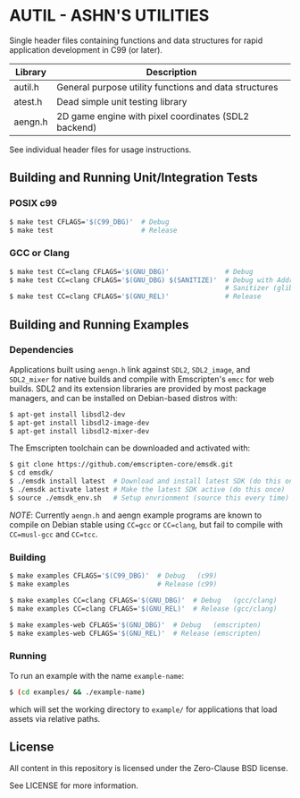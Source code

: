 AUTIL - ASHN'S UTILITIES
========================

Single header files containing functions and data structures for rapid
application development in C99 (or later).

| Library | Description                                                        |
|---------|--------------------------------------------------------------------|
| autil.h | General purpose utility functions and data structures              |
| atest.h | Dead simple unit testing library                                   |
| aengn.h | 2D game engine with pixel coordinates (SDL2 backend)               |

See individual header files for usage instructions.

## Building and Running Unit/Integration Tests
### POSIX c99
```sh
$ make test CFLAGS='$(C99_DBG)'  # Debug
$ make test                      # Release
```

### GCC or Clang
```sh
$ make test CC=clang CFLAGS='$(GNU_DBG)'              # Debug
$ make test CC=clang CFLAGS='$(GNU_DBG) $(SANITIZE)'  # Debug with Address
                                                      # Sanitizer (glibc only)
$ make test CC=clang CFLAGS='$(GNU_REL)'              # Release
```


## Building and Running Examples
### Dependencies
Applications built using `aengn.h` link against `SDL2`, `SDL2_image`, and
`SDL2_mixer` for native builds and compile with Emscripten's `emcc` for web
builds. SDL2 and its extension libraries are provided by most package managers,
and can be installed on Debian-based distros with:

```sh
$ apt-get install libsdl2-dev
$ apt-get install libsdl2-image-dev
$ apt-get install libsdl2-mixer-dev
```

The Emscripten toolchain can be downloaded and activated with:

```sh
$ git clone https://github.com/emscripten-core/emsdk.git
$ cd emsdk/
$ ./emsdk install latest  # Download and install latest SDK (do this once)
$ ./emsdk activate latest # Make the latest SDK active (do this once)
$ source ./emsdk_env.sh   # Setup envrionment (source this every time)
```

*NOTE*: Currently `aengn.h` and aengn example programs are known to compile on
Debian stable using `CC=gcc` or `CC=clang`, but fail to compile with
`CC=musl-gcc` and `CC=tcc`.


### Building
```sh
$ make examples CFLAGS='$(C99_DBG)'  # Debug   (c99)
$ make examples                      # Release (c99)

$ make examples CC=clang CFLAGS='$(GNU_DBG)'  # Debug   (gcc/clang)
$ make examples CC=clang CFLAGS='$(GNU_REL)'  # Release (gcc/clang)

$ make examples-web CFLAGS='$(GNU_DBG)'  # Debug   (emscripten)
$ make examples-web CFLAGS='$(GNU_REL)'  # Release (emscripten)
```

### Running
To run an example with the name `example-name`:
```sh
$ (cd examples/ && ./example-name)
```
which will set the working directory to `example/` for applications that load
assets via relative paths.


## License
All content in this repository is licensed under the Zero-Clause BSD license.

See LICENSE for more information.
